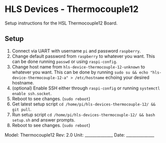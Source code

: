 # HLS Devices - Thermocouple12
Setup instructions for the HSL Thermocouple12 Board.

## Setup

1. Connect via UART with username `pi` and password `raspberry`.
2. Change default password from `raspberry` to whatever you want. This can be done running `passwd` or using `raspi-config`.
3. Change host name from `hls-device-thermocouple-12-unknown` to whatever you want. This can be done by running `sudo su && echo "hls-device-thermocouple-12-a" > /etc/hostname` echoing your desired hostname.
4. (optional) Enable SSH either through `raspi-config` or running `systemctl enable ssh.socket`.
5. Reboot to see changes. (`sudo reboot`)
6. Get latest setup script `cd /home/pi/hls-devices-thermocouple-12/ && git pull`.
7. Run setup script `cd /home/pi/hls-devices-thermocouple-12/ && bash setup.sh` and answer prompts.
8. Reboot to see changes. (`sudo reboot`)

Model: Thermocouple12
Rev: 2.0
Unit: ______________ 
Date: ______________ 